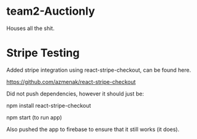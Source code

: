 # team2-Auctionly
Houses all the shit.



# Stripe Testing
Added stripe integration using react-stripe-checkout, can be found here.

https://github.com/azmenak/react-stripe-checkout

Did not push dependencies, however it should just be:

npm install react-stripe-checkout

npm start (to run app)

Also pushed the app to firebase to ensure that it still works (it does).
